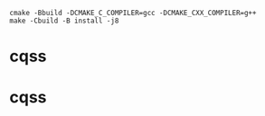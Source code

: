 ```shell
cmake -Bbuild -DCMAKE_C_COMPILER=gcc -DCMAKE_CXX_COMPILER=g++
make -Cbuild -B install -j8
```
# cqss
# cqss
